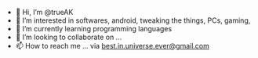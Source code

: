 - 👋 Hi, I’m @trueAK
- 👀 I’m interested in softwares, android, tweaking the things, PCs, gaming,
- 🌱 I’m currently learning programming languages
- 💞️ I’m looking to collaborate on ...
- 📫 How to reach me ... via best.in.universe.ever@gmail.com

<!---
trueAK/trueAK is a ✨ special ✨ repository because its `README.md` (this file) appears on your GitHub profile.
You can click the Preview link to take a look at your changes.
--->
